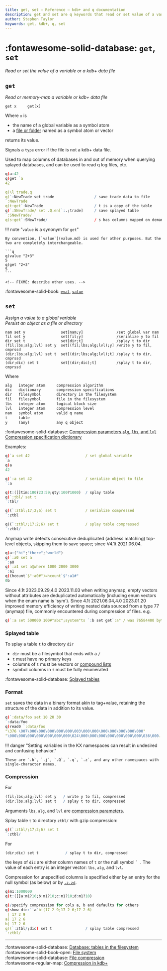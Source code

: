 ```yaml
---
title: get, set – Reference – kdb+ and q documentation
description: get and set are q keywords that read or set value of a variable or a kdb+ data file.
author: Stephen Taylor
keywords: get, kdb+, q, set
---
```

# :fontawesome-solid-database: `get`, `set`

_Read or set the value of a variable or a kdb+ data file_




## `get`

_Read or memory-map a variable or kdb+ data file_

```syntax
get x     get[x]
```

Where `x` is

-   the name of a global variable as a symbol atom
-   a [file or folder](../basics/glossary.md#file-symbol) named as a symbol atom or vector

returns its value.

Signals a `type` error if the file is not a kdb+ data file.

Used to map columns of databases in and out of memory when querying splayed databases, and can be used to read q log files, etc.

```q
q)a:42
q)get `a
42

q)\l trade.q
q)`:NewTrade set trade                  / save trade data to file
`:NewTrade
q)t:get`:NewTrade                       / t is a copy of the table
q)`:SNewTrade/ set .Q.en[`:.;trade]     / save splayed table
`:SNewTrade/
q)s:get`:SNewTrade/                     / s has columns mapped on demand
```

!!! note "`value` is a synonym for `get`"

    By convention, [`value`](value.md) is used for other purposes. But the two are completely interchangeable.

    ```q
    q)value "2+3"
    5
    q)get "2+3"
    5
    ```

    <!-- FIXME: describe other uses. -->

:fontawesome-solid-book:
[`eval`](eval.md),
[`value`](value.md)



## `set`

_Assign a value to a global variable
<br>
Persist an object as a file or directory_

```{.syntax style="font-size: .8em"}
nam set y                set[nam;y]               /set global var nam
fil set y                set[fil;y]               /serialize y to fil
dir set t                set[dir;t]               /splay t to dir
(fil;lbs;alg;lvl) set y  set[(fil;lbs;alg;lvl);y] /write y to fil, cmprssd
(dir;lbs;alg;lvl) set t  set[(dir;lbs;alg;lvl);t] /splay t to dir, cmprssd
(dir;dic) set t          set[(dir;dic);t]         /splay t to dir, cmprssd
```

Where

```txt
alg   integer atom     compression algorithm
dic   dictionary       compression specifications
dir   filesymbol       directory in the filesystem
fil   filesymbol       file in the filesystem
lbs   integer atom     logical block size
lvl   integer atom     compression level
nam   symbol atom      valid q name
t     table
y     (any)            any q object
```

:fontawesome-solid-database:
[Compression parameters `alg`, `lbs`, and `lvl`](../kb/file-compression.md#parameters)
<br>
[Compression specification dictionary](#compression)

Examples:
```q
q)`a set 42                         / set global variable
`a
q)a
42

q)`:a set 42                        / serialize object to file
`:a

q)t:([]tim:100?23:59;qty:100?1000)  / splay table
q)`:tbl/ set t
`:tbl/

q)(`:ztbl;17;2;6) set t             / serialize compressed
`:ztbl

q)(`:ztbl/;17;2;6) set t            / splay table compressed
`:ztbl/
```

Anymap write detects consecutive deduplicated (address matching) top-level objects, skipping them to save space; since V4.1t 2021.06.04.

```q
q)a:("hi";"there";"world")
q)`:a0 set a
`:a0
q)`:a1 set a@where 1000 2000 3000
`:a1
q)(hcount`$":a0#")=hcount`$":a1#"
0b
```

Since 4.1t 2023.09.29,4.0 2023.11.03 when writing anymap, empty vectors without attributes are deduplicated automatically (including enum vectors when the enum name is 'sym').
Since 4.1t 2021.06.04,4.0 2023.01.20 improved memory efficiency of writing nested data sourced from a type 77 (anymap) file, commonly encountered during compression of files. e.g.
```q
q)`:a set 500000 100#"abc";system"ts `:b set get`:a" / was 76584400 bytes, now 8390208.
```


### Splayed table

To splay a table `t` to directory `dir`

-   `dir` must be a filesymbol that ends with a `/`
-   `t` must have no primary keys
-   columns of `t` must be vectors or [compound lists](../basics/glossary.md#compound-list)
-   symbol columns in `t` must be fully enumerated

:fontawesome-solid-database:
[Splayed tables](../kb/splayed-tables.md)


### Format

`set` saves the data in a binary format akin to tag+value, retaining the structure of the data in addition to its value.

```q
q)`:data/foo set 10 20 30
`:data/foo
q)read0 `:data/foo
"\376 \007\000\000\000\000\000\003\000\000\000\000\000\000\000"
"\000\000\000\000\000\000\000\024\000\000\000\000\000\000\000\036\000..
```

!!! danger "Setting variables in the KX namespaces can result in undesired and confusing behavior."

    These are `.h`, `.j`, `.Q`, `.q`, `.z`, and any other namespaces with single-character names.


### Compression

For

```q
(fil;lbs;alg;lvl) set y   / write y to fil, compressed
(dir;lbs;alg;lvl) set t   / splay t to dir, compressed
```

Arguments `lbs`, `alg`, and `lvl` are [compression parameters](../kb/file-compression.md#compression-parametrers).

Splay table `t` to directory `ztbl/` with gzip compression:

```q
q)(`:ztbl/;17;2;6) set t
`:ztbl/
```

For

```q
(dir;dic) set t            / splay t to dir, compressed
```

the keys of `dic` are either column names of `t` or the null symbol `` `  ``. The value of each entry is an integer vector: `lbs`, `alg`, and `lvl`.

Compression for unspecified columns is specified either by an entry for the null symbol (as below) or by [`.z.zd`](dotz.md#zzd-zip-defaults).

```q
q)m1:1000000
q)t:([]a:m1?10;b:m1?10;c:m1?10;d:m1?10)

q)/specify compression for cols a, b and defaults for others
q)show dic:``a`b!(17 2 9;17 2 6;17 2 6)
 | 17 2 9
a| 17 2 6
b| 17 2 6
q)(`:ztbl/;dic) set t               / splay table compressed
`:ztbl/
```


----
:fontawesome-solid-database:
[Database: tables in the filesystem](../database/index.md)
<br>
:fontawesome-solid-book-open:
[File system](../basics/files.md)
<br>
:fontawesome-solid-database:
[File compression](../kb/file-compression.md)
<br>
:fontawesome-regular-map:
[Compression in kdb+](../wp/compress/index.md)
